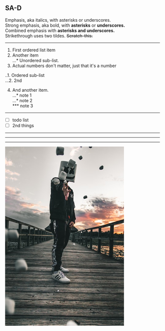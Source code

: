 ## SA-D

Emphasis, aka italics, with asterisks or underscores.  
Strong emphasis, aka bold, with **asterisks** or **underscores.**  
Combined emphasis with **asterisks and underscores.**  
Strikethrough uses two tildes. ~~Serateh-this.~~  

---

1. First ordered list item  
2. Another item  
  ...* Unordered sub-list.  
3. Actual numbers don't matter, just that it's a number  

  ..1. Ordered sub-list  
  ...2. 2nd  

4. And another item.  
  ...* note 1  
  ...* note 2  
  ***  note 3  

---

- [ ] todo list  
- [ ] 2nd things  

---

---

---




![nkust](nkust.png "高科大")
